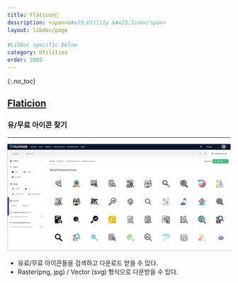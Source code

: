 ```yaml
---
title: Flaticon🔗
description: <span>&#x23;Utility &#x23;Icon</span>
layout: libdoc/page

#LibDoc specific below
category: Utilities
order: 2002
---
```

{:.no_toc}

## [Flaticion](https://www.flaticon.com/)
### 유/무료 아이콘 찾기
---

![](/assets/docs/2000_Utilities/2002/1.webp)

* 유료/무료 아이콘들을 검색하고 다운로드 받을 수 있다.
* Raster(png, jpg) / Vector (svg) 형식으로 다운받을 수 있다.